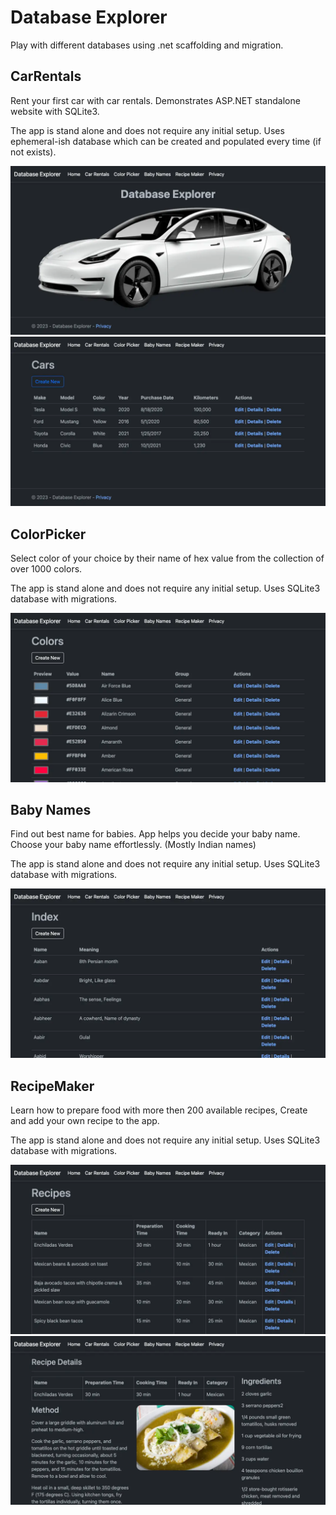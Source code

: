 # Database Explorer

Play with different databases using .net scaffolding and migration.

## CarRentals

Rent your first car with car rentals. Demonstrates ASP.NET standalone website
with SQLite3.

The app is stand alone and does not require any initial setup. Uses
ephemeral-ish database which can be created and populated every time (if not
exists).

![](Resources/preview_home.webp)
![](Resources/preview_car_rentals.webp)

## ColorPicker

Select color of your choice by their name of hex value from the collection of
over 1000 colors.

The app is stand alone and does not require any initial setup. Uses SQLite3
database with migrations.

![](Resources/preview_color_picker.webp)

## Baby Names

Find out best name for babies. App helps you decide your baby name. Choose your
baby name effortlessly. (Mostly Indian names)

The app is stand alone and does not require any initial setup. Uses SQLite3
database with migrations.

![](Resources/preview_baby_names.webp)

## RecipeMaker

Learn how to prepare food with more then 200 available recipes, Create and add
your own recipe to the app.

The app is stand alone and does not require any initial setup. Uses SQLite3
database with migrations.

![](Resources/preview_recipe_maker.webp)
![](Resources/preview_recipe_details.webp)
